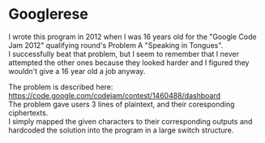 # Googlerese
I wrote this program in 2012 when I was 16 years old for the "Google Code Jam 2012" qualifying round's Problem A "Speaking in Tongues".   
I successfully beat that problem, but I seem to remember that I never attempted the other ones because they looked harder and I figured they wouldn't give a 16 year old a job anyway.  

The problem is described here: https://code.google.com/codejam/contest/1460488/dashboard  
The problem gave users 3 lines of plaintext, and their coresponding ciphertexts.  
I simply mapped the given characters to their corresponding outputs and hardcoded the solution into the program in a large switch structure.  
